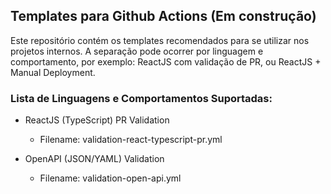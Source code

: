 ## Templates para Github Actions (Em construção)

Este repositório contém os templates recomendados para se utilizar nos projetos internos. A separação pode ocorrer por linguagem e comportamento, por exemplo: ReactJS com validação de PR, ou ReactJS + Manual Deployment.

### Lista de Linguagens e Comportamentos Suportadas:

- ReactJS (TypeScript) PR Validation 
  - Filename: validation-react-typescript-pr.yml

- OpenAPI (JSON/YAML) Validation
  - Filename: validation-open-api.yml
